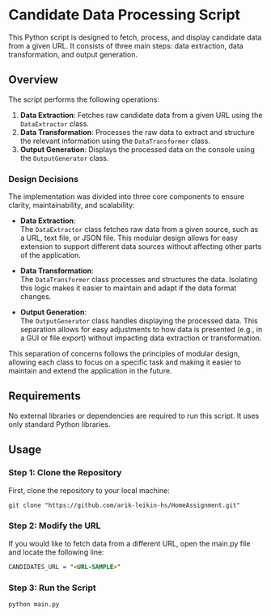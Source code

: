 # Candidate Data Processing Script

This Python script is designed to fetch, process, and display candidate data from a given URL. It consists of three main steps: data extraction, data transformation, and output generation.

## Overview

The script performs the following operations:

1. **Data Extraction**: Fetches raw candidate data from a given URL using the `DataExtractor` class.
2. **Data Transformation**: Processes the raw data to extract and structure the relevant information using the `DataTransformer` class.
3. **Output Generation**: Displays the processed data on the console using the `OutputGenerator` class.

### Design Decisions

The implementation was divided into three core components to ensure clarity, maintainability, and scalability:

- **Data Extraction**:  
  The `DataExtractor` class fetches raw data from a given source, such as a URL, text file, or JSON file. This modular design allows for easy extension to support different data sources without affecting other parts of the application.

- **Data Transformation**:  
  The `DataTransformer` class processes and structures the data. Isolating this logic makes it easier to maintain and adapt if the data format changes.

- **Output Generation**:  
  The `OutputGenerator` class handles displaying the processed data. This separation allows for easy adjustments to how data is presented (e.g., in a GUI or file export) without impacting data extraction or transformation.

This separation of concerns follows the principles of modular design, allowing each class to focus on a specific task and making it easier to maintain and extend the application in the future.


## Requirements

No external libraries or dependencies are required to run this script. It uses only standard Python libraries.


## Usage

### Step 1: Clone the Repository

First, clone the repository to your local machine:

```html
git clone "https://github.com/arik-leikin-hs/HomeAssignment.git"
```

### Step 2: Modify the URL

If you would like to fetch data from a different URL, open the main.py file and locate the following line:
```html
CANDIDATES_URL = "<URL-SAMPLE>"
```


### Step 3: Run the Script
```bash
python main.py
```


